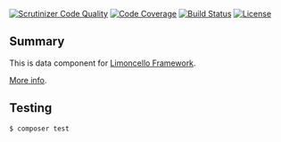 [![Scrutinizer Code Quality](https://scrutinizer-ci.com/g/lolltec/limoncello-php-package-data/badges/quality-score.png?b=master)](https://scrutinizer-ci.com/g/lolltec/limoncello-php-package-data/?branch=master)
[![Code Coverage](https://scrutinizer-ci.com/g/lolltec/limoncello-php-package-data/badges/coverage.png?b=master)](https://scrutinizer-ci.com/g/lolltec/limoncello-php-package-data/?branch=master)
[![Build Status](https://travis-ci.org/lolltec/limoncello-php-package-data.svg?branch=master)](https://travis-ci.org/lolltec/limoncello-php-package-data)
[![License](https://img.shields.io/github/license/limoncello-php/framework.svg)](https://packagist.org/packages/limoncello-php/framework)

## Summary

This is data component for [Limoncello Framework](https://github.com/limoncello-php/framework).

[More info](https://github.com/limoncello-php/framework).

## Testing

```bash
$ composer test
```
